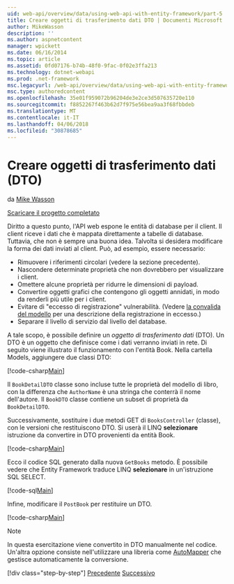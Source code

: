 ```yaml
---
uid: web-api/overview/data/using-web-api-with-entity-framework/part-5
title: Creare oggetti di trasferimento dati DTO | Documenti Microsoft
author: MikeWasson
description: ''
ms.author: aspnetcontent
manager: wpickett
ms.date: 06/16/2014
ms.topic: article
ms.assetid: 0fd07176-b74b-48f0-9fac-0f02e3ffa213
ms.technology: dotnet-webapi
ms.prod: .net-framework
msc.legacyurl: /web-api/overview/data/using-web-api-with-entity-framework/part-5
msc.type: authoredcontent
ms.openlocfilehash: 35e01f959072b96204de3e2ce3d507635720e110
ms.sourcegitcommit: f8852267f463b62d7f975e56bea9aa3f68fbbdeb
ms.translationtype: MT
ms.contentlocale: it-IT
ms.lasthandoff: 04/06/2018
ms.locfileid: "30878685"
---
```

<a name="create-data-transfer-objects-dtos"></a>Creare oggetti di trasferimento dati (DTO)
====================
da [Mike Wasson](https://github.com/MikeWasson)

[Scaricare il progetto completato](https://github.com/MikeWasson/BookService)

Diritto a questo punto, l'API web espone le entità di database per il client. Il client riceve i dati che è mappata direttamente a tabelle di database. Tuttavia, che non è sempre una buona idea. Talvolta si desidera modificare la forma dei dati inviati al client. Può, ad esempio, essere necessario:

- Rimuovere i riferimenti circolari (vedere la sezione precedente).
- Nascondere determinate proprietà che non dovrebbero per visualizzare i client.
- Omettere alcune proprietà per ridurre le dimensioni di payload.
- Convertire oggetti grafici che contengono gli oggetti annidati, in modo da renderli più utile per i client.
- Evitare di "eccesso di registrazione" vulnerabilità. (Vedere [la convalida del modello](../../formats-and-model-binding/model-validation-in-aspnet-web-api.md) per una descrizione della registrazione in eccesso.)
- Separare il livello di servizio dal livello del database.

A tale scopo, è possibile definire un *oggetto di trasferimento dati* (DTO). Un DTO è un oggetto che definisce come i dati verranno inviati in rete. Di seguito viene illustrato il funzionamento con l'entità Book. Nella cartella Models, aggiungere due classi DTO:

[!code-csharp[Main](part-5/samples/sample1.cs)]

Il `BookDetailDTO` classe sono incluse tutte le proprietà del modello di libro, con la differenza che `AuthorName` è una stringa che conterrà il nome dell'autore. Il `BookDTO` classe contiene un subset di proprietà da `BookDetailDTO`.

Successivamente, sostituire i due metodi GET di `BooksController` (classe), con le versioni che restituiscono DTO. Si userà il LINQ **selezionare** istruzione da convertire in DTO provenienti da entità Book.

[!code-csharp[Main](part-5/samples/sample2.cs)]

Ecco il codice SQL generato dalla nuova `GetBooks` metodo. È possibile vedere che Entity Framework traduce LINQ **selezionare** in un'istruzione SQL SELECT.

[!code-sql[Main](part-5/samples/sample3.sql)]

Infine, modificare il `PostBook` per restituire un DTO.

[!code-csharp[Main](part-5/samples/sample4.cs)]

> [!NOTE]
> In questa esercitazione viene convertito in DTO manualmente nel codice. Un'altra opzione consiste nell'utilizzare una libreria come [AutoMapper](http://automapper.org/) che gestisce automaticamente la conversione.
> 
> [!div class="step-by-step"]
> [Precedente](part-4.md)
> [Successivo](part-6.md)
